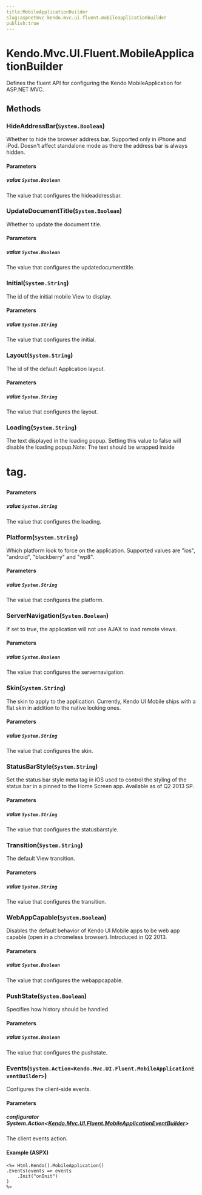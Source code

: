 ```yaml
---
title:MobileApplicationBuilder
slug:aspnetmvc-kendo.mvc.ui.fluent.mobileapplicationbuilder
publish:true
---
```


# Kendo.Mvc.UI.Fluent.MobileApplicationBuilder
Defines the fluent API for configuring the Kendo MobileApplication for ASP.NET MVC.



## Methods

### HideAddressBar(`System.Boolean`)
Whether to hide the browser address bar. Supported only in iPhone and iPod. Doesn't affect standalone mode as there the address bar is always hidden.


#### Parameters

##### value `System.Boolean`
The value that configures the hideaddressbar.





### UpdateDocumentTitle(`System.Boolean`)
Whether to update the document title.


#### Parameters

##### value `System.Boolean`
The value that configures the updatedocumenttitle.





### Initial(`System.String`)
The id of the initial mobile View to display.


#### Parameters

##### value `System.String`
The value that configures the initial.





### Layout(`System.String`)
The id of the default Application layout.


#### Parameters

##### value `System.String`
The value that configures the layout.





### Loading(`System.String`)
The text displayed in the loading popup. Setting this value to false will disable the loading popup.Note: The text should be wrapped inside <h1> tag.


#### Parameters

##### value `System.String`
The value that configures the loading.





### Platform(`System.String`)
Which platform look to force on the application. Supported values are "ios", "android", "blackberry" and "wp8".


#### Parameters

##### value `System.String`
The value that configures the platform.





### ServerNavigation(`System.Boolean`)
If set to true, the application will not use AJAX to load remote views.


#### Parameters

##### value `System.Boolean`
The value that configures the servernavigation.





### Skin(`System.String`)
The skin to apply to the application. Currently, Kendo UI Mobile ships with a flat skin in addition to the native looking ones.


#### Parameters

##### value `System.String`
The value that configures the skin.





### StatusBarStyle(`System.String`)
Set the status bar style meta tag in iOS used to control the styling of the status bar in a pinned to the Home Screen app. Available as of Q2 2013 SP.


#### Parameters

##### value `System.String`
The value that configures the statusbarstyle.





### Transition(`System.String`)
The default View transition.


#### Parameters

##### value `System.String`
The value that configures the transition.





### WebAppCapable(`System.Boolean`)
Disables the default behavior of Kendo UI Mobile apps to be web app capable (open in a chromeless browser). Introduced in Q2 2013.


#### Parameters

##### value `System.Boolean`
The value that configures the webappcapable.





### PushState(`System.Boolean`)
Specifies how history should be handled


#### Parameters

##### value `System.Boolean`
The value that configures the pushstate.





### Events(`System.Action<Kendo.Mvc.UI.Fluent.MobileApplicationEventBuilder>`)
Configures the client-side events.


#### Parameters

##### configurator System.Action<[Kendo.Mvc.UI.Fluent.MobileApplicationEventBuilder](/api/wrappers/aspnet-mvc/Kendo.Mvc.UI.Fluent/MobileApplicationEventBuilder)>
The client events action.




#### Example (ASPX)
    <%= Html.Kendo().MobileApplication()
    .Events(events => events
        .Init("onInit")
    )
    %>



 
